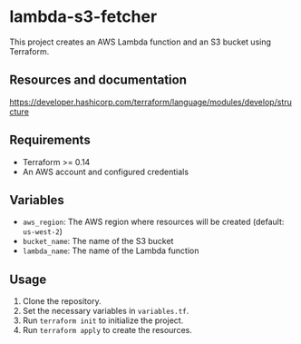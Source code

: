 # lambda-s3-fetcher

This project creates an AWS Lambda function and an S3 bucket using Terraform.

## Resources and documentation
https://developer.hashicorp.com/terraform/language/modules/develop/structure

## Requirements

- Terraform >= 0.14
- An AWS account and configured credentials

## Variables

- `aws_region`: The AWS region where resources will be created (default: `us-west-2`)
- `bucket_name`: The name of the S3 bucket
- `lambda_name`: The name of the Lambda function

## Usage

1. Clone the repository.
2. Set the necessary variables in `variables.tf`.
3. Run `terraform init` to initialize the project.
4. Run `terraform apply` to create the resources.